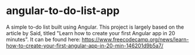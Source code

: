 # angular-to-do-list-app
A simple to-do list built using Angular.
This project is largely based on the article by Said, titled "Learn how to create your first Angular app in 20 minutes". It can be found here:
https://www.freecodecamp.org/news/learn-how-to-create-your-first-angular-app-in-20-min-146201d9b5a7/
